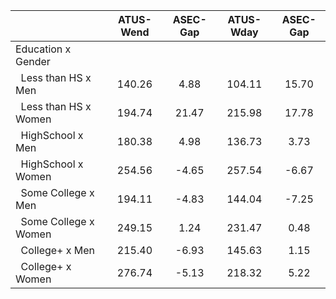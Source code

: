 
|                      |    ATUS-Wend |     ASEC-Gap |    ATUS-Wday |     ASEC-Gap |
| -------------------- | :----------: | :----------: | :----------: | :----------: |
| Education x Gender   |              |              |              |              |
| &nbsp;&nbsp;Less than HS x Men |       140.26 |         4.88 |       104.11 |        15.70 |
| &nbsp;&nbsp;Less than HS x Women |       194.74 |        21.47 |       215.98 |        17.78 |
| &nbsp;&nbsp;HighSchool x Men |       180.38 |         4.98 |       136.73 |         3.73 |
| &nbsp;&nbsp;HighSchool x Women |       254.56 |        -4.65 |       257.54 |        -6.67 |
| &nbsp;&nbsp;Some College x Men |       194.11 |        -4.83 |       144.04 |        -7.25 |
| &nbsp;&nbsp;Some College x Women |       249.15 |         1.24 |       231.47 |         0.48 |
| &nbsp;&nbsp;College+ x Men |       215.40 |        -6.93 |       145.63 |         1.15 |
| &nbsp;&nbsp;College+ x Women |       276.74 |        -5.13 |       218.32 |         5.22 |

